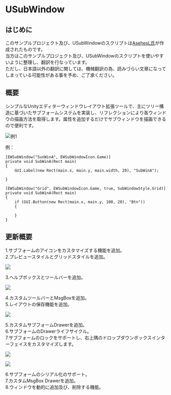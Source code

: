 # USubWindow
## はじめに
このサンプルプロジェクト及び、USubWindowのスクリプトは[AsehesL氏](https://github.com/AsehesL)が作成されたものです。  
当方はこのサンプルプロジェクト及び、USubWindowのスクリプトを使いやすいように整理し、翻訳を行なっています。  
ただし、日本語以外の翻訳に関しては、機械翻訳の為、読みづらい文章になってしまっている可能性がある事を予め、ご了承ください。

## 概要
シンプルなUnityエディターウィンドウレイアウト拡張ツールで、主にツリー構造に基づいたサブフォームシステムを実装し、リフレクションにより各ウィンドウの描画方法を取得します。属性を追加するだけでサブウィンドウを描画できるので便利です。

![例1](doc/doc1.gif)

例：
```
[EWSubWindow("SunWinA", EWSubWindowIcon.Game)]
private void SubWinA(Rect main)
{
	GUI.Label(new Rect(main.x, main.y, main.width, 20), "SubWinA");

}

[EWSubWindow("Grid", EWSubWindowIcon.Game, true, SubWindowStyle.Grid)]
private void SubWinA(Rect main)
{
	if (GUI.Button(new Rect(main.x, main.y, 100, 20), "Btn"))
	{

	}
}
```

## 更新概要  
1.サブフォームのアイコンをカスタマイズする機能を追加。  
2.プレビュースタイルとグリッドスタイルを追加。

![](doc/doc2.gif)

3.ヘルプボックスとツールバーを追加。

![](doc/doc3.gif)

4.カスタムツールバーとMsgBoxを追加。  
5.レイアウトの保存機能を追加。

![](doc/doc4.jpg)

5.カスタムサブフォームDrawerを追加。  
6.サブフォームのDrawerライフサイクル。  
7.サブフォームのロックをサポートし、右上隅のドロップダウンボックスインターフェイスをカスタマイズします。

![](doc/doc5.png)

![](doc/doc6.jpg)

6.サブフォームのシリアル化のサポート。  
7.カスタムMsgBox Drawerを追加。  
8.ウィンドウを動的に追加及び、削除する機能。

